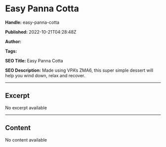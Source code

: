 # Easy Panna Cotta

**Handle:** easy-panna-cotta

**Published:** 2022-10-21T04:28:48Z

**Author:**  

**Tags:** 

**SEO Title:** Easy Panna Cotta

**SEO Description:** Made using VPA’s ZMA6, this super simple dessert will help you wind down, relax and recover.

---

## Excerpt

No excerpt available

---

## Content

No content available


